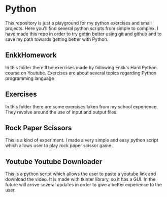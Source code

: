 # Python

This repository is just a playground for my python exercises and small projects. Here you'll find several python scripts from simple to complex. I have made this repo in order to try gettin better using git and github and to save my path towards getting better with Python. 

## EnkkHomework

In this folder there'll be exercises made by following Enkk's Hard Python course on Youtube. Exercises are about several topics regarding Python programming language

## Exercises

In this folder there are some exercises taken from my school experience. They revolve around the use of input and output files.

## Rock Paper Scissors

This is a kind of experiment. I made a very simple and easy python script which allows user to play rock paper scissor game. 
## Youtube Youtube Downloader

This is a python script which allows the user to paste a youtube link and download the video. It is made with tkinter library, so it has a GUI. In the future will arrive several updates in order to give a better experience to the user.
